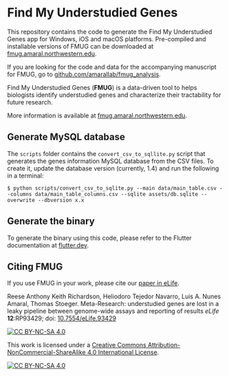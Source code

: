 # Find My Understudied Genes

This repository contains the code to generate the Find My Understudied Genes app for Windows, iOS and macOS platforms. Pre-compiled and installable versions of FMUG can be downloaded at [fmug.amaral.northwestern.edu](https://fmug.amaral.northwestern.edu/).

If you are looking for the code and data for the accompanying manuscript for FMUG, go to [github.com/amarallab/fmug_analysis](https://github.com/amarallab/fmug_analysis).

Find My Understudied Genes (**FMUG**) is a data-driven tool to helps biologists identify understudied genes and characterize their tractability for future research.

More information is available at [fmug.amaral.northwestern.edu](https://fmug.amaral.northwestern.edu/).


## Generate MySQL database

The `scripts` folder contains the `convert_csv_to_sqllite.py` script that generates the genes information MySQL database from the CSV files. To create it, 
update the database version (currently, 1.4) and run the following in a terminal:

    $ python scripts/convert_csv_to_sqlite.py --main data/main_table.csv --columns data/main_table_columns.csv --sqlite assets/db.sqlite --overwrite --dbversion x.x


## Generate the binary

To generate the binary using this code, please refer to the Flutter documentation at [flutter.dev](https://flutter.dev).


## Citing FMUG

If you use FMUG in your work, please cite our [paper in eLife](https://doi.org/10.7554/eLife.93429).

Reese Anthony Keith Richardson, Heliodoro Tejedor Navarro, Luis A. Nunes Amaral, Thomas Stoeger. Meta-Research: understudied genes are lost in a leaky pipeline between genome-wide assays and reporting of results *eLife* **12**:RP93429; doi: [10.7554/eLife.93429](https://doi.org/10.7554/eLife.93429)

[![CC BY-NC-SA 4.0][cc-by-nc-sa-shield]][cc-by-nc-sa]

This work is licensed under a
[Creative Commons Attribution-NonCommercial-ShareAlike 4.0 International License][cc-by-nc-sa].

[![CC BY-NC-SA 4.0][cc-by-nc-sa-image]][cc-by-nc-sa]

[cc-by-nc-sa]: http://creativecommons.org/licenses/by-nc-sa/4.0/
[cc-by-nc-sa-image]: https://licensebuttons.net/l/by-nc-sa/4.0/88x31.png
[cc-by-nc-sa-shield]: https://img.shields.io/badge/License-CC%20BY--NC--SA%204.0-lightgrey.svg
